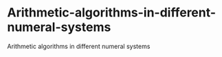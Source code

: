 # Arithmetic-algorithms-in-different-numeral-systems
Arithmetic algorithms in different numeral systems
